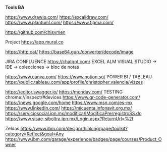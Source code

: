 **Tools BA**

https://www.drawio.com/
https://excalidraw.com/
https://www.plantuml.com/
https://www.figma.com/

https://github.com/chisvmen

Project 
https://app.mural.co

https://http.cat/
https://base64.guru/converter/decode/image

JIRA
CONFLUENCE
https://chatgpt.com/
EXCEL
ALM
VISUAL STUDIO -> IDE -> colecciones -> bloc de notas

https://www.canva.com/
https://www.notion.so/
POWER BI / TABLEAU 
https://public.tableau.com/app/profile/christopher.valencia/vizzes

https://editor.swagger.io/
https://monday.com/
TESTING
chrome://inspect/#devices
https://www.qr-code-generator.com/
https://news.google.com/home
https://www.msn.com/es-mx
https://www.linkedin.com/
https://micuenta.infonavit.org.mx/
https://serviciosocial.ipn.mx/modifica/IModificaPrerregistroSS.do
https://www.sisae-siboltra.ipn.mx/Login.aspx?ReturnUrl=%2f


Zeldas
https://www.ibm.com/design/thinking/page/toolkit?category=Reflect&goal=Any
https://www.ibm.com/garage/experience/badges/page/courses/Product_Owner
